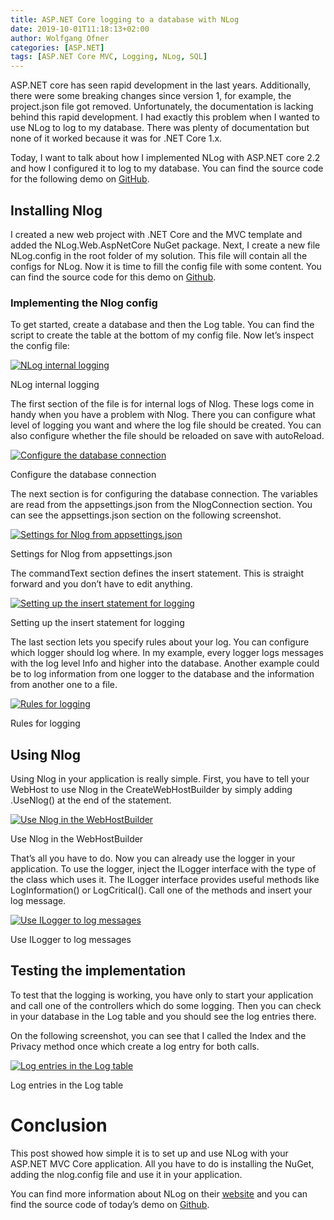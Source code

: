 ```yaml
---
title: ASP.NET Core logging to a database with NLog
date: 2019-10-01T11:18:13+02:00
author: Wolfgang Ofner
categories: [ASP.NET]
tags: [ASP.NET Core MVC, Logging, NLog, SQL]
---
```

ASP.NET core has seen rapid development in the last years. Additionally, there were some breaking changes since version 1, for example, the project.json file got removed. Unfortunately, the documentation is lacking behind this rapid development. I had exactly this problem when I wanted to use NLog to log to my database. There was plenty of documentation but none of it worked because it was for .NET Core 1.x.

Today, I want to talk about how I implemented NLog with ASP.NET core 2.2 and how I configured it to log to my database. You can find the source code for the following demo on <a href="https://github.com/WolfgangOfner/MVC-Nlog" target="_blank" rel="noopener noreferrer">GitHub</a>.

## Installing Nlog

I created a new web project with .NET Core and the MVC template and added the NLog.Web.AspNetCore NuGet package. Next, I create a new file NLog.config in the root folder of my solution. This file will contain all the configs for NLog. Now it is time to fill the config file with some content. You can find the source code for this demo on <a href="https://github.com/WolfgangOfner/MVC-Nlog" target="_blank" rel="noopener noreferrer">Github</a>.

### Implementing the Nlog config

To get started, create a database and then the Log table. You can find the script to create the table at the bottom of my config file. Now let&#8217;s inspect the config file:

<div class="col-12 col-sm-10 aligncenter">
  <a href="/assets/img/posts/2019/10/NLog-internal-logging.jpg"><img loading="lazy" src="/assets/img/posts/2019/10/NLog-internal-logging.jpg" alt="NLog internal logging" /></a>
  
  <p>
    NLog internal logging
  </p>
</div>

The first section of the file is for internal logs of Nlog. These logs come in handy when you have a problem with Nlog. There you can configure what level of logging you want and where the log file should be created. You can also configure whether the file should be reloaded on save with autoReload.

<div class="col-12 col-sm-10 aligncenter">
  <a href="/assets/img/posts/2019/10/Configure-the-database-connection.jpg"><img loading="lazy" src="/assets/img/posts/2019/10/Configure-the-database-connection.jpg" alt="Configure the database connection" /></a>
  
  <p>
    Configure the database connection
  </p>
</div>

The next section is for configuring the database connection. The variables are read from the appsettings.json from the NlogConnection section. You can see the appsettings.json section on the following screenshot.

<div class="col-12 col-sm-10 aligncenter">
  <a href="/assets/img/posts/2019/10/Settings-for-Nlog-from-appsettings.json_.jpeg"><img loading="lazy" src="/assets/img/posts/2019/10/Settings-for-Nlog-from-appsettings.json_.jpeg" alt="Settings for Nlog from appsettings.json" /></a>
  
  <p>
    Settings for Nlog from appsettings.json
  </p>
</div>

The commandText section defines the insert statement. This is straight forward and you don&#8217;t have to edit anything.

<div class="col-12 col-sm-10 aligncenter">
  <a href="/assets/img/posts/2019/10/Setting-up-the-insert-statement-for-logging.jpg"><img loading="lazy" src="/assets/img/posts/2019/10/Setting-up-the-insert-statement-for-logging.jpg" alt="Setting up the insert statement for logging" /></a>
  
  <p>
    Setting up the insert statement for logging
  </p>
</div>

The last section lets you specify rules about your log. You can configure which logger should log where. In my example, every logger logs messages with the log level Info and higher into the database. Another example could be to log information from one logger to the database and the information from another one to a file.

<div class="col-12 col-sm-10 aligncenter">
  <a href="/assets/img/posts/2019/10/Rules-for-logging.jpg"><img loading="lazy" src="/assets/img/posts/2019/10/Rules-for-logging.jpg" alt="Rules for logging" /></a>
  
  <p>
    Rules for logging
  </p>
</div>

## Using Nlog

Using Nlog in your application is really simple. First, you have to tell your WebHost to use Nlog in the CreateWebHostBuilder by simply adding .UseNlog() at the end of the statement.

<div class="col-12 col-sm-10 aligncenter">
  <a href="/assets/img/posts/2019/10/Use-Nlog-in-the-WebHostBuilder.jpg"><img loading="lazy" src="/assets/img/posts/2019/10/Use-Nlog-in-the-WebHostBuilder.jpg" alt="Use Nlog in the WebHostBuilder" /></a>
  
  <p>
    Use Nlog in the WebHostBuilder
  </p>
</div>

That&#8217;s all you have to do. Now you can already use the logger in your application. To use the logger, inject the ILogger interface with the type of the class which uses it. The ILogger interface provides useful methods like LogInformation() or LogCritical(). Call one of the methods and insert your log message.

<div class="col-12 col-sm-10 aligncenter">
  <a href="/assets/img/posts/2019/10/Use-ILogger-to-log-messages.jpg"><img loading="lazy" src="/assets/img/posts/2019/10/Use-ILogger-to-log-messages.jpg" alt="Use ILogger to log messages" /></a>
  
  <p>
    Use ILogger to log messages
  </p>
</div>

## Testing the implementation

To test that the logging is working, you have only to start your application and call one of the controllers which do some logging. Then you can check in your database in the Log table and you should see the log entries there.

On the following screenshot, you can see that I called the Index and the Privacy method once which create a log entry for both calls.

<div class="col-12 col-sm-10 aligncenter">
  <a href="/assets/img/posts/2019/10/Log-entries-in-the-Log-table.jpg"><img loading="lazy" src="/assets/img/posts/2019/10/Log-entries-in-the-Log-table.jpg" alt="Log entries in the Log table" /></a>
  
  <p>
    Log entries in the Log table
  </p>
</div>

# Conclusion

This post showed how simple it is to set up and use NLog with your ASP.NET MVC Core application. All you have to do is installing the NuGet, adding the nlog.config file and use it in your application.

You can find more information about NLog on their <a href="https://nlog-project.org/" target="_blank" rel="noopener noreferrer">website</a> and you can find the source code of today&#8217;s demo on <a href="https://github.com/WolfgangOfner/MVC-Nlog" target="_blank" rel="noopener noreferrer">Github</a>.